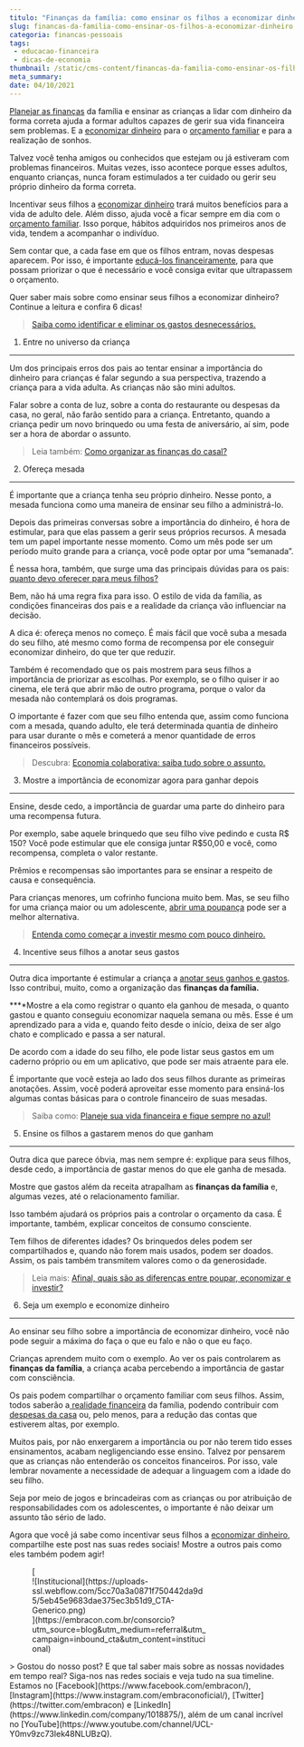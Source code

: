 ```yaml
---
titulo: "Finanças da família: como ensinar os filhos a economizar dinheiro?"
slug: financas-da-familia-como-ensinar-os-filhos-a-economizar-dinheiro
categoria: financas-pessoais
tags:
 - educacao-financeira
 - dicas-de-economia
thumbnail: /static/cms-content/financas-da-familia-como-ensinar-os-filhos-a-economizar-dinheiro.jpg
meta_summary: 
date: 04/10/2021
---
```

[Planejar as finanças](https://www.embracon.com.br/blog/planejamento-financeiro-um-guia-para-as-financas-nao-sairem-de-controle) da família e ensinar as crianças a lidar com dinheiro da forma correta ajuda a formar adultos capazes de gerir sua vida financeira sem problemas. E a [economizar dinheiro](https://www.embracon.com.br/blog/5-dicas-indispensaveis-para-voce-economizar-energia-eletrica) para o [orçamento familiar](https://www.embracon.com.br/blog/aprenda-como-montar-um-orcamento-familiar-em-5-passos) e para a realização de sonhos.

Talvez você tenha amigos ou conhecidos que estejam ou já estiveram com problemas financeiros. Muitas vezes, isso acontece porque esses adultos, enquanto crianças, nunca foram estimulados a ter cuidado ou gerir seu próprio dinheiro da forma correta.

Incentivar seus filhos a [economizar dinheiro](https://www.embracon.com.br/blog/como-fazer-um-planejamento-financeiro-para-o-casamento) trará muitos benefícios para a vida de adulto dele. Além disso, ajuda você a ficar sempre em dia com o [orçamento familiar](https://www.embracon.com.br/blog/planejamento-financeiro-um-guia-para-as-financas-nao-sairem-de-controle). Isso porque, hábitos adquiridos nos primeiros anos de vida, tendem a acompanhar o indivíduo.

Sem contar que, a cada fase em que os filhos entram, novas despesas aparecem. Por isso, é importante [educá-los financeiramente](https://www.embracon.com.br/blog/entenda-a-importancia-da-educacao-financeira-na-sua-vida), para que possam priorizar o que é necessário e você consiga evitar que ultrapassem o orçamento.

Quer saber mais sobre como ensinar seus filhos a economizar dinheiro? Continue a leitura e confira 6 dicas!

> [Saiba como identificar e eliminar os gastos desnecessários.](https://www.embracon.com.br/blog/como-identificar-e-eliminar-gastos-desnecessarios)

1. Entre no universo da criança
-------------------------------

Um dos principais erros dos pais ao tentar ensinar a importância do dinheiro para crianças é falar segundo a sua perspectiva, trazendo a criança para a vida adulta. As crianças não são mini adultos.

Falar sobre a conta de luz, sobre a conta do restaurante ou despesas da casa, no geral, não farão sentido para a criança. Entretanto, quando a criança pedir um novo brinquedo ou uma festa de aniversário, aí sim, pode ser a hora de abordar o assunto.

> Leia também: [Como organizar as finanças do casal?](https://www.embracon.com.br/blog/como-organizar-as-financas-do-casal)

2. Ofereça mesada
-----------------

É importante que a criança tenha seu próprio dinheiro. Nesse ponto, a mesada funciona como uma maneira de ensinar seu filho a administrá-lo.

Depois das primeiras conversas sobre a importância do dinheiro, é hora de estimular, para que elas passem a gerir seus próprios recursos. A mesada tem um papel importante nesse momento. Como um mês pode ser um período muito grande para a criança, você pode optar por uma “semanada”.

É nessa hora, também, que surge uma das principais dúvidas para os pais: [quanto devo oferecer para meus filhos?](https://www.embracon.com.br/blog/seu-filho-recebe-mesada-descubra-o-valor-ideal-para-cada-idade)

Bem, não há uma regra fixa para isso. O estilo de vida da família, as condições financeiras dos pais e a realidade da criança vão influenciar na decisão.

A dica é: ofereça menos no começo. É mais fácil que você suba a mesada do seu filho, até mesmo como forma de recompensa por ele conseguir economizar dinheiro, do que ter que reduzir.

Também é recomendado que os pais mostrem para seus filhos a importância de priorizar as escolhas. Por exemplo, se o filho quiser ir ao cinema, ele terá que abrir mão de outro programa, porque o valor da mesada não contemplará os dois programas.

O importante é fazer com que seu filho entenda que, assim como funciona com a mesada, quando adulto, ele terá determinada quantia de dinheiro para usar durante o mês e cometerá a menor quantidade de erros financeiros possíveis.

> Descubra: [Economia colaborativa: saiba tudo sobre o assunto.](https://www.embracon.com.br/blog/economia-colaborativa-saiba-tudo-sobre-o-assunto)

3. Mostre a importância de economizar agora para ganhar depois
--------------------------------------------------------------

Ensine, desde cedo, a importância de guardar uma parte do dinheiro para uma recompensa futura.

Por exemplo, sabe aquele brinquedo que seu filho vive pedindo e custa R$ 150? Você pode estimular que ele consiga juntar R$50,00 e você, como recompensa, completa o valor restante.

Prêmios e recompensas são importantes para se ensinar a respeito de causa e consequência.

Para crianças menores, um cofrinho funciona muito bem. Mas, se seu filho for uma criança maior ou um adolescente, [abrir uma poupança](https://www.embracon.com.br/blog/reserva-financeira-como-preparar-a-sua) pode ser a melhor alternativa.

> [Entenda como começar a investir mesmo com pouco dinheiro.](https://www.embracon.com.br/blog/entenda-como-comecar-a-investir-mesmo-com-pouco-dinheiro)

4. Incentive seus filhos a anotar seus gastos
---------------------------------------------

Outra dica importante é estimular a criança a [anotar seus ganhos e gastos](https://www.embracon.com.br/blog/conheca-o-consumo-consciente-e-saiba-por-que-ele-faz-bem-para-o-seu-bolso). Isso contribui, muito, como a organização das **finanças da família.**

**‍**Mostre a ela como registrar o quanto ela ganhou de mesada, o quanto gastou e quanto conseguiu economizar naquela semana ou mês. Esse é um aprendizado para a vida e, quando feito desde o início, deixa de ser algo chato e complicado e passa a ser natural.

De acordo com a idade do seu filho, ele pode listar seus gastos em um caderno próprio ou em um aplicativo, que pode ser mais atraente para ele.

É importante que você esteja ao lado dos seus filhos durante as primeiras anotações. Assim, você poderá aproveitar esse momento para ensiná-los algumas contas básicas para o controle financeiro de suas mesadas.

> Saiba como: [Planeje sua vida financeira e fique sempre no azul!](https://www.embracon.com.br/blog/planeje-sua-vida-financeira-e-fique-sempre-no-azul)

5. Ensine os filhos a gastarem menos do que ganham
--------------------------------------------------

Outra dica que parece óbvia, mas nem sempre é: explique para seus filhos, desde cedo, a importância de gastar menos do que ele ganha de mesada.

Mostre que gastos além da receita atrapalham as **finanças da família** e, algumas vezes, até o relacionamento familiar.

Isso também ajudará os próprios pais a controlar o orçamento da casa. É importante, também, explicar conceitos de consumo consciente.

Tem filhos de diferentes idades? Os brinquedos deles podem ser compartilhados e, quando não forem mais usados, podem ser doados. Assim, os pais também transmitem valores como o da generosidade.

> Leia mais: [Afinal, quais são as diferenças entre poupar, economizar e investir?](https://www.embracon.com.br/blog/afinal-quais-sao-as-diferencas-entre-poupar-economizar-e-investir)

6. Seja um exemplo e economize dinheiro
---------------------------------------

Ao ensinar seu filho sobre a importância de economizar dinheiro, você não pode seguir a máxima do faça o que eu falo e não o que eu faço.

Crianças aprendem muito com o exemplo. Ao ver os pais controlarem as **finanças da família**, a criança acaba percebendo a importância de gastar com consciência.

Os pais podem compartilhar o orçamento familiar com seus filhos. Assim, todos saberão a[ realidade financeira](https://www.embracon.com.br/blog/7-dicas-para-comecar-a-sua-organizacao-financeira) da família, podendo contribuir com [despesas da casa](https://www.embracon.com.br/blog/quais-sao-as-despesas-superfluas-que-podem-ser-cortadas-do-dia-a-dia) ou, pelo menos, para a redução das contas que estiverem altas, por exemplo.

Muitos pais, por não enxergarem a importância ou por não terem tido esses ensinamentos, acabam negligenciando esse ensino. Talvez por pensarem que as crianças não entenderão os conceitos financeiros. Por isso, vale lembrar novamente a necessidade de adequar a linguagem com a idade do seu filho.

Seja por meio de jogos e brincadeiras com as crianças ou por atribuição de responsabilidades com os adolescentes, o importante é não deixar um assunto tão sério de lado.

Agora que você já sabe como incentivar seus filhos a [economizar dinheiro](https://www.embracon.com.br/blog/como-identificar-e-eliminar-gastos-desnecessarios), compartilhe este post nas suas redes sociais! Mostre a outros pais como eles também podem agir!

<figure class="w-richtext-figure-type-image w-richtext-align-center" style="max-width:310px">[<div>![Institucional](https://uploads-ssl.webflow.com/5cc70a3a0871f750442da9d5/5eb45e9683dae375ec3b51d9_CTA-Generico.png)</div>](https://embracon.com.br/consorcio?utm_source=blog&utm_medium=referral&utm_campaign=inbound_cta&utm_content=institucional)</figure>> Gostou do nosso post? E que tal saber mais sobre as nossas novidades em tempo real? Siga-nos nas redes sociais e veja tudo na sua timeline. Estamos no [Facebook](https://www.facebook.com/embracon/), [Instagram](https://www.instagram.com/embraconoficial/), [Twitter](https://twitter.com/embracon) e [LinkedIn](https://www.linkedin.com/company/1018875/), além de um canal incrível no [YouTube](https://www.youtube.com/channel/UCL-Y0mv9zc73Iek48NLUBzQ).
